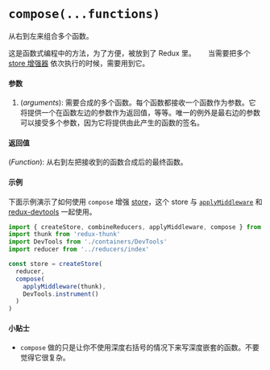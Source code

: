 # `compose(...functions)`

从右到左来组合多个函数。

这是函数式编程中的方法，为了方便，被放到了 Redux 里。　　
当需要把多个 [store 增强器](../Glossary.md#store-enhancer) 依次执行的时候，需要用到它。

#### 参数

1. (*arguments*): 需要合成的多个函数。每个函数都接收一个函数作为参数。它将提供一个在函数左边的参数作为返回值，等等。唯一的例外是最右边的参数可以接受多个参数，因为它将提供由此产生的函数的签名。

#### 返回值

(*Function*): 从右到左把接收到的函数合成后的最终函数。

#### 示例

下面示例演示了如何使用 `compose` 增强 [store](Store.md)，这个 store 与 [`applyMiddleware`](applyMiddleware.md) 和 [redux-devtools](https://github.com/gaearon/redux-devtools) 一起使用。

```js
import { createStore, combineReducers, applyMiddleware, compose } from 'redux'
import thunk from 'redux-thunk'
import DevTools from './containers/DevTools'
import reducer from '../reducers/index'

const store = createStore(
  reducer,
  compose(
    applyMiddleware(thunk),
    DevTools.instrument()
  )
)
```

#### 小贴士

* `compose` 做的只是让你不使用深度右括号的情况下来写深度嵌套的函数。不要觉得它很复杂。
